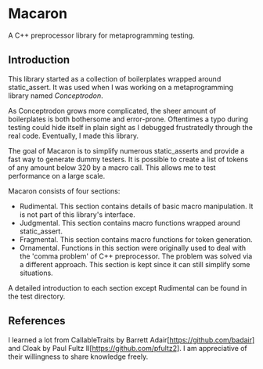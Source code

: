 # Macaron
A C++ preprocessor library for metaprogramming testing.

## Introduction
This library started as a collection of boilerplates wrapped around static_assert. It was used when I was working on a metaprogramming library named *Conceptrodon*.  

As Conceptrodon grows more complicated, the sheer amount of boilerplates is both bothersome and error-prone.
Oftentimes a typo during testing could hide itself in plain sight as I debugged frustratedly through the real code. Eventually, I made this library.  

The goal of Macaron is to simplify numerous static_asserts and provide a fast way to generate dummy testers. It is possible to create a list of tokens of any amount below 320 by a macro call.
This allows me to test performance on a large scale.  

Macaron consists of four sections:
- Rudimental. This section contains details of basic macro manipulation. It is not part of this library's interface.
- Judgmental. This section contains macro functions wrapped around static_assert.
- Fragmental. This section contains macro functions for token generation.
- Ornamental. Functions in this section were originally used to deal with the 'comma problem' of C++ preprocessor. The problem was solved via a different approach. This section is kept since it can still simplify some situations.

A detailed introduction to each section except Rudimental can be found in the test directory.

## References
I learned a lot from CallableTraits by Barrett Adair[https://github.com/badair] and Cloak by Paul Fultz II[https://github.com/pfultz2]. I am appreciative of their willingness to share knowledge freely.
